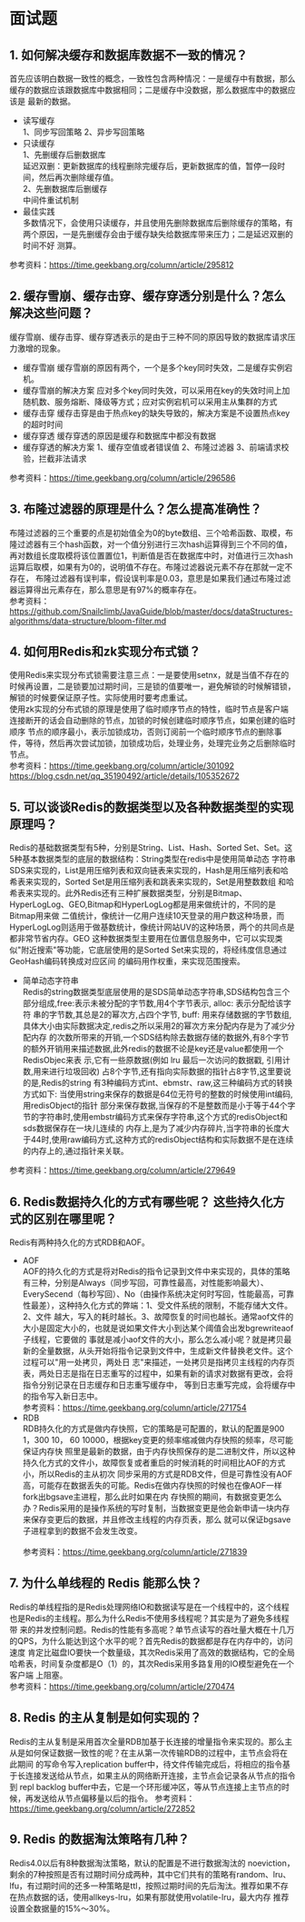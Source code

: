 # 面试题
## 1. 如何解决缓存和数据库数据不一致的情况？
首先应该明白数据一致性的概念，一致性包含两种情况：一是缓存中有数据，那么缓存的数据应该跟数据库中数据相同；二是缓存中没数据，那么数据库中的数据应该是
最新的数据。
- 读写缓存<br>
1、同步写回策略
2、异步写回策略
- 只读缓存<br>
1、先删缓存后删数据库<br>
  延迟双删：更新数据库的线程删除完缓存后，更新数据库的值，暂停一段时间，然后再次删除缓存值。<br>
2、先删数据库后删缓存<br>
  中间件重试机制<br>
- 最佳实践<br>
  多数情况下，会使用只读缓存，并且使用先删除数据库后删除缓存的策略，有两个原因，一是先删缓存会由于缓存缺失给数据库带来压力；二是延迟双删的时间不好
测算。

参考资料：https://time.geekbang.org/column/article/295812 

## 2. 缓存雪崩、缓存击穿、缓存穿透分别是什么？怎么解决这些问题？
缓存雪崩、缓存击穿、缓存穿透表示的是由于三种不同的原因导致的数据库请求压力激增的现象。
- 缓存雪崩
缓存雪崩的原因有两个，一个是多个key同时失效，二是缓存实例宕机。
- 缓存雪崩的解决方案
应对多个key同时失效，可以采用在key的失效时间上加随机数、服务熔断、降级等方式；应对实例宕机可以采用主从集群的方式
- 缓存击穿
缓存击穿是由于热点key的缺失导致的，解决方案是不设置热点key的超时时间
- 缓存穿透
缓存穿透的原因是缓存和数据库中都没有数据 
- 缓存穿透的解决方案
1、缓存空值或者错误值
2、布隆过滤器
3、前端请求校验，拦截非法请求
  
参考资料：https://time.geekbang.org/column/article/296586

## 3. 布隆过滤器的原理是什么？怎么提高准确性？
布隆过滤器的三个重要的点是初始值全为0的byte数组、三个哈希函数、取模，布隆过滤器有三个hash函数，对一个值分别进行三次hash运算得到三个不同的值，
再对数组长度取模将该位置置位1，判断值是否在数据库中时，对值进行三次hash运算后取模，如果有为0的，说明值不存在。布隆过滤器说元素不存在那就一定不存在，
布隆过滤器有误判率，假设误判率是0.03，意思是如果我们通过布隆过滤器运算得出元素存在，那么意思是有97%的概率存在。<br>
参考资料：https://github.com/Snailclimb/JavaGuide/blob/master/docs/dataStructures-algorithms/data-structure/bloom-filter.md

## 4. 如何用Redis和zk实现分布式锁？
使用Redis来实现分布式锁需要注意三点：一是要使用setnx，就是当值不存在的时候再设置，二是锁要加过期时间，三是锁的值要唯一，避免解锁的时候解错锁，
解锁的时候要保证原子性。实际使用时要考虑重试。<br>
使用zk实现的分布式锁的原理是使用了临时顺序节点的特性，临时节点是客户端连接断开的话会自动删除的节点，加锁的时候创建临时顺序节点，如果创建的临时顺序
节点的顺序最小，表示加锁成功，否则订阅前一个临时顺序节点的删除事件，等待，然后再次尝试加锁，加锁成功后，处理业务，处理完业务之后删除临时节点。<br>
参考资料：https://time.geekbang.org/column/article/301092
https://blog.csdn.net/qq_35190492/article/details/105352672

## 5. 可以谈谈Redis的数据类型以及各种数据类型的实现原理吗？
Redis的基础数据类型有5种，分别是String、List、Hash、Sorted Set、Set。这5种基本数据类型的底层的数据结构：String类型在redis中是使用简单动态
字符串SDS来实现的，List是用压缩列表和双向链表来实现的，Hash是用压缩列表和哈希表来实现的，Sorted Set是用压缩列表和跳表来实现的，Set是用整数数组
和哈希表来实现的。此外Redis还有三种扩展数据类型，分别是Bitmap、HyperLogLog、GEO,Bitmap和HyperLogLog都是用来做统计的，不同的是Bitmap用来做
二值统计，像统计一亿用户连续10天登录的用户数这种场景，而HyperLogLog则适用于做基数统计，像统计网站UV的这种场景，两个的共同点是都非常节省内存。GEO
这种数据类型主要用在位置信息服务中，它可以实现类似"附近搜索"等功能，它底层使用的是Sorted Set来实现的，将经纬度信息通过GeoHash编码转换成对应区间
的编码用作权重，来实现范围搜索。
- 简单动态字符串<br>
Redis的string数据类型底层使用的是SDS简单动态字符串,SDS结构包含三个部分组成,free:表示未被分配的字节数,用4个字节表示, alloc: 表示分配给该字符
串的字节数,其总是2的幂次方,占四个字节, buff: 用来存储数据的字节数组,具体大小由实际数据决定,redis之所以采用2的幂次方来分配内存是为了减少分配内存
的次数所带来的开销,一个SDS结构除去数据存储的数据外,有8个字节的额外开销用来描述数据,此外redis的数据不论是key还是value都使用一个RedisObjec来表
示,它有一些原数据(例如 lru 最后一次访问的数据戳, 引用计数,用来进行垃圾回收) 占8个字节,还有指向实际数据的指针占8字节,这里要说的是,Redis的string
有3种编码方式int、ebmstr、raw,这三种编码方式的转换方式如下: 当使用string来保存的数据是64位无符号的整数的时候使用int编码,用redisObject的指针
部分来保存数据,当保存的不是整数而是小于等于44个字节的字符串时,使用embstr编码方式来保存字符串,这个方式的redisObject和sds数据保存在一块儿连续的
内存上,是为了减少内存碎片,当字符串的长度大于44时,使用raw编码方式,这种方式的redisObject结构和实际数据不是在连续的内存上的,通过指针来关联。<br>

参考资料：https://time.geekbang.org/column/article/279649

## 6. Redis数据持久化的方式有哪些呢？ 这些持久化方式的区别在哪里呢？
Redis有两种持久化的方式RDB和AOF。
- AOF<br>
AOF的持久化的方式是将对Redis的指令记录到文件中来实现的，具体的策略有三种，分别是Always（同步写回，可靠性最高，对性能影响最大）、
EverySecend（每秒写回）、No（由操作系统决定何时写回，性能最高，可靠性最差），这种持久化方式的弊端：1、受文件系统的限制，不能存储大文件。2、文件
越大，写入的耗时越长。3、故障恢复的时间也越长。通常aof文件的大小是固定大小的，也就是说如果文件大小到达某个阈值会出发bgrewriteaof子线程，它要做的
事就是减小aof文件的大小，那么怎么减小呢？就是拷贝最新的全量数据，从头开始将指令记录到文件中，生成新文件替换老文件。这个过程可以"用一处拷贝，两处日
志"来描述，一处拷贝是指拷贝主线程的内存页表，两处日志是指在日志重写的过程中，如果有新的请求对数据有更改，会将指令分别记录在日志缓存和日志重写缓存中，
等到日志重写完成，会将缓存中的指令写入新日志中。<br>
参考资料：https://time.geekbang.org/column/article/271754
- RDB<br>
RDB持久化的方式是做内存快照，它的策略是可配置的，默认的配置是900 1，300 10， 60 10000，根据key变更的频率缩减做内存快照的频率，尽可能保证内存快
照里是最新的数据，由于内存快照保存的是二进制文件，所以这种持久化方式的文件小，故障恢复或者重启的时候消耗的时间相比AOF的方式小，所以Redis的主从初次
同步采用的方式是RDB文件，但是可靠性没有AOF高，可能存在数据丢失的可能。Redis在做内存快照的时候也在像AOF一样fork出bgsave主进程，那么此时如果在内
存快照的期间，有数据变更怎么办？Redis采用的是操作系统的写时复制，当数据变更是他会新申请一块内存来保存变更后的数据，并且修改主线程的内存页表，那么
就可以保证bgsave子进程拿到的数据不会发生改变。<br>  
参考资料：https://time.geekbang.org/column/article/271839

## 7. 为什么单线程的 Redis 能那么快？
Redis的单线程指的是Redis处理网络IO和数据读写是在一个线程中的，这个线程也是Redis的主线程。那么为什么Redis不使用多线程呢？其实是为了避免多线程带
来的并发控制问题。Redis的性能有多高呢？单节点读写的吞吐量大概在十几万的QPS，为什么能达到这个水平的呢？首先Redis的数据都是存在内存中的，访问速度
肯定比磁盘IO要快一个数量级，其次Redis采用了高效的数据结构，它的全局哈希表，时间复杂度都是O（1）的，其次Redis采用多路复用的IO模型避免在一个客户端
上阻塞。<br>
参考资料：https://time.geekbang.org/column/article/270474

## 8. Redis 的主从复制是如何实现的？
Redis的主从复制是采用首次全量RDB加基于长连接的增量指令来实现的。那么主从是如何保证数据一致性的呢？在主从第一次传输RDB的过程中，主节点会将在此期间
的写命令写入replication buffer中，待文件传输完成后，将相应的指令基于长连接发送给从节点，如果主从的网络断开连接，主节点会记录各从节点的指令到
repl backlog buffer中去，它是一个环形缓冲区，等从节点连接上主节点的时候，再发送给从节点偏移量以后的指令。
参考资料：https://time.geekbang.org/column/article/272852

## 9. Redis 的数据淘汰策略有几种？
Redis4.0以后有8种数据淘汰策略，默认的配置是不进行数据淘汰的 noeviction，剩余的7种按照是否有过期时间分成两种，其中它们共有的策略有random、lru、
lfu，有过期时间的还多一种策略是ttl，按照过期时间的先后淘汰。推荐如果不存在热点数据的话，使用allkeys-lru，如果有那就使用volatile-lru，最大内存
推荐设置全数据量的15%～30%。